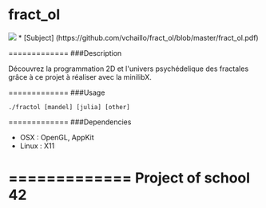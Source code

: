 fract_ol
====

<img src="https://raw.githubusercontent.com/vchaillo/fract_ol/blob/master/screenshots/Screenshot_20170213_073348.png"/>
* [Subject] (https://github.com/vchaillo/fract_ol/blob/master/fract_ol.pdf)

=============
###Description

Découvrez la programmation 2D et l'univers psychédelique des fractales grâce à ce projet à réaliser avec la minilibX.

=============
###Usage

```
./fractol [mandel] [julia] [other]
```

=============
###Dependencies

* OSX : OpenGL, AppKit
* Linux : X11

=============
Project of school 42
=======
